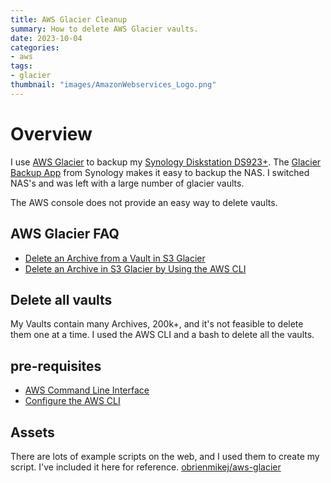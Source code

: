 ```yaml
---
title: AWS Glacier Cleanup
summary: How to delete AWS Glacier vaults.
date: 2023-10-04
categories:
- aws
tags:
- glacier
thumbnail: "images/AmazonWebservices_Logo.png"
---
```


# Overview

I use [AWS Glacier](https://aws.amazon.com/pm/s3-glacier) to backup my [Synology Diskstation DS923+](https://www.synology.com/en-us/products/DS923+). The [Glacier Backup App](https://kb.synology.com/en-nz/DSM/help/GlacierBackup/help?version=7) from Synology makes it easy to backup the NAS. I switched NAS's and was left with a large number of glacier vaults.

The AWS console does not provide an easy way to delete vaults.

## AWS Glacier FAQ
- [Delete an Archive from a Vault in S3 Glacier](https://docs.aws.amazon.com/amazonglacier/latest/dev/getting-started-delete-archive.html)
- [Delete an Archive in S3 Glacier by Using the AWS CLI](https://docs.aws.amazon.com/amazonglacier/latest/dev/getting-started-delete-archive-cli.html) 

## Delete all vaults
My Vaults contain many Archives, 200k+, and it's not feasible to delete them one at a time. I used the AWS CLI and a bash to delete all the vaults.

## pre-requisites
- [AWS Command Line Interface](https://aws.amazon.com/cli)
- [Configure the AWS CLI](https://docs.aws.amazon.com/cli/latest/userguide/cli-chap-configure.html)

## Assets
There are lots of example scripts on the web, and I used them to create my script. I've included it here for reference.
[obrienmikej/aws-glacier](https://github.com/obrienmikej/aws-glacier)